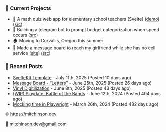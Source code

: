 ### 📌 Current Projects
- 📝 A math quiz web app for elementary school teachers (Svelte) ([demo](https://quiz-staging.mitchinson.dev/)) ([src](https://github.com/bmitchinson/budget-entry))
- 💸 Building a telegram bot to prompt budget categorization when spend occurs ([src](https://github.com/bmitchinson/sms-accountant))
- 🏠 Moving to Corvallis, Oregon this summer
- 💌 Made a message board to reach my girlfriend while she has no cell service ([site](https://letters.mitchinson.dev/)) ([src](https://github.com/bmitchinson/letters))

### 📝 Recent Posts

- [SvelteKit Template](https://blog.mitchinson.dev/sveltekit-template) - July 11th, 2025 (Posted 10 days ago)
- [Message Board - “Letters”](https://blog.mitchinson.dev/letters) - June 25th, 2025 (Posted 26 days ago)
- [Vinyl Digitilization](https://blog.mitchinson.dev/vinyl) - June 8th, 2025 (Posted 43 days ago)
- [(WIP) Playdate: Battle of the Bands](https://blog.mitchinson.dev/playdate-dev-one) - June 12th, 2024 (Posted 404 days ago)
- [Mocking time in Playwright](https://blog.mitchinson.dev/playwright-mock-time) - March 26th, 2024 (Posted 482 days ago)

🌐 https://mitchinson.dev

💌 mitchinson.dev@gmail.com